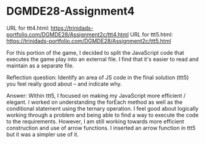 # DGMDE28-Assignment4

URL for ttt4.html: https://trinidads-portfolio.com/DGMDE28/Assignment2c/ttt4.html
URL for ttt5.html: https://trinidads-portfolio.com/DGMDE28/Assignment2c/ttt5.html

For this portion of the game, I decided to split the JavaScript code that executes the game play into an external file.  I find that it's easier to read and maintain as a separate file.

Reflection question: Identify an area of JS code in the final solution (ttt5) you feel really good about – and indicate why.

Answer: Within ttt5, I focused on making my JavaScript more efficient / elegant.  I worked on understanding the forEach method as well as the conditional statement using the ternary operation.  I feel good about logically working through a problem and being able to find a way to execute the code to the requirements.  However, I am still working towards more efficient construction and use of arrow functions.  I inserted an arrow function in ttt5 but it was a simpler use of it.